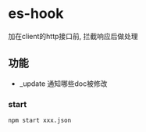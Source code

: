 es-hook
===================================
加在client的http接口前, 拦截响应后做处理

## 功能
- _update 通知哪些doc被修改

### start
`npm start xxx.json`
